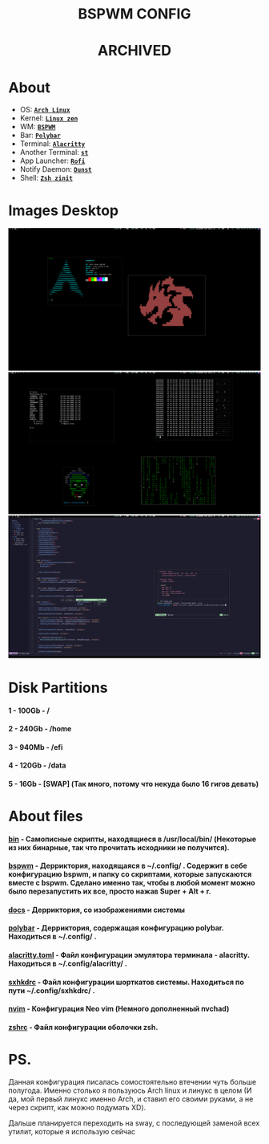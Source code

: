 # <center>BSPWM CONFIG</center>
# <center>ARCHIVED</center>
# About 
 - OS: [**`Arch Linux`**](https://archlinux.org/)
 - Kernel: [**`Linux zen`**](https://github.com/zen-kernel/zen-kernel)
 - WM: [**`BSPWM`**](https://github.com/baskerville/bspwm)
 - Bar: [**`Polybar`**](https://github.com/polybar/polybar)
 - Terminal: [**`Alacritty`**](https://github.com/alacritty/alacritty)
 - Another Terminal: [**`st`**](https://st.suckless.org/)
 - App Launcher: [**`Rofi`**](https://github.com/davatorium/rofi)
 - Notify Daemon: [**`Dunst`**](https://github.com/dunst-project/dunst)
 - Shell: [**`Zsh zinit`**](https://github.com/zdharma-continuum/zinit)

# Images Desktop

<img src="docs/1.png" align="1" width="px">
<img src="docs/2.png" align="2" width="px">
<img src="docs/3.png" align="3" width="1000px">

# Disk Partitions
#### 1 - 100Gb - /

#### 2 - 240Gb - /home

#### 3 - 940Mb - /efi

#### 4 - 120Gb - /data

#### 5 - 16Gb - [SWAP] (Так много, потому что некуда было 16 гигов девать)

# About files
#### [bin](bin) - Самописные скрипты, находящиеся в /usr/local/bin/ (Некоторые из них бинарные, так что прочитать исходники не получится).

#### [bspwm](config_files/bspwm) - Дерриктория, находящаяся в ~/.config/ . Содержит в себе конфигурацию bspwm, и папку со скриптами, которые запускаются вместе с bspwm. Сделано именно так, чтобы в любой момент можно было перезапустить их все, просто нажав Super + Alt + r.

#### [docs](docs) - Дерриктория, со изображениями системы

#### [polybar](config_files/polybar) - Дерриктория, содержащая конфигурацию polybar. Находиться в ~/.config/ .

#### [alacritty.toml](config_files/alacritty.toml) - Файл конфигурации эмулятора терминала - alacritty. Находиться в ~/.config/alacritty/ .

#### [sxhkdrc](config_files/sxhkdrc) - Файл конфигурации шорткатов системы. Находиться по пути ~/.config/sxhkdrc/ .

#### [nvim](config_files/nvim) - Конфигурация Neo vim (Немного дополненный nvchad)

#### [zshrc](config_files/zshrc) - Файл конфигурации оболочки zsh.


# PS.
Данная конфигурация писалась сомостоятельно втечении чуть больше полугода. Именно столько я пользуюсь Arch linux и линукс в целом (И да, мой первый линукс именно Arch, и ставил его своими руками, а не через скрипт, как можно подумать XD).

Дальше планируется переходить на sway, с последующей заменой всех утилит, которые я использую сейчас
